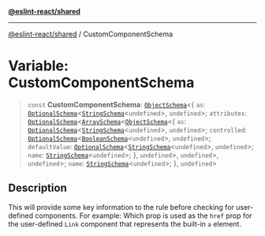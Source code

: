 [**@eslint-react/shared**](../README.md)

***

[@eslint-react/shared](../README.md) / CustomComponentSchema

# Variable: CustomComponentSchema

> `const` **CustomComponentSchema**: [`ObjectSchema`](../-internal-/interfaces/ObjectSchema.md)\<\{ `as`: [`OptionalSchema`](../-internal-/interfaces/OptionalSchema.md)\<[`StringSchema`](../-internal-/interfaces/StringSchema.md)\<`undefined`\>, `undefined`\>; `attributes`: [`OptionalSchema`](../-internal-/interfaces/OptionalSchema.md)\<[`ArraySchema`](../-internal-/interfaces/ArraySchema.md)\<[`ObjectSchema`](../-internal-/interfaces/ObjectSchema.md)\<\{ `as`: [`OptionalSchema`](../-internal-/interfaces/OptionalSchema.md)\<[`StringSchema`](../-internal-/interfaces/StringSchema.md)\<`undefined`\>, `undefined`\>; `controlled`: [`OptionalSchema`](../-internal-/interfaces/OptionalSchema.md)\<[`BooleanSchema`](../-internal-/interfaces/BooleanSchema.md)\<`undefined`\>, `undefined`\>; `defaultValue`: [`OptionalSchema`](../-internal-/interfaces/OptionalSchema.md)\<[`StringSchema`](../-internal-/interfaces/StringSchema.md)\<`undefined`\>, `undefined`\>; `name`: [`StringSchema`](../-internal-/interfaces/StringSchema.md)\<`undefined`\>; \}, `undefined`\>, `undefined`\>, `undefined`\>; `name`: [`StringSchema`](../-internal-/interfaces/StringSchema.md)\<`undefined`\>; \}, `undefined`\>

## Description

This will provide some key information to the rule before checking for user-defined components.
For example:
Which prop is used as the `href` prop for the user-defined `Link` component that represents the built-in `a` element.
